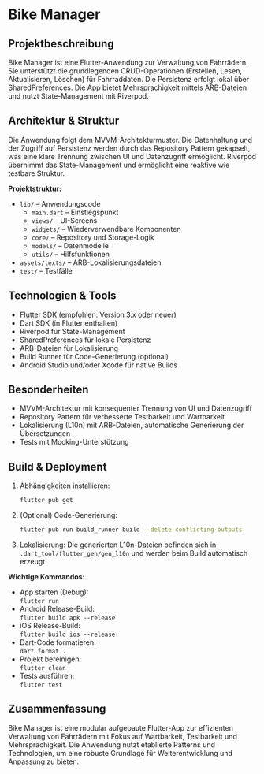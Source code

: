 
# Bike Manager

## Projektbeschreibung

Bike Manager ist eine Flutter-Anwendung zur Verwaltung von Fahrrädern. Sie unterstützt die grundlegenden CRUD-Operationen (Erstellen, Lesen, Aktualisieren, Löschen) für Fahrraddaten. Die Persistenz erfolgt lokal über SharedPreferences. Die App bietet Mehrsprachigkeit mittels ARB-Dateien und nutzt State-Management mit Riverpod.

## Architektur & Struktur

Die Anwendung folgt dem MVVM-Architekturmuster. Die Datenhaltung und der Zugriff auf Persistenz werden durch das Repository Pattern gekapselt, was eine klare Trennung zwischen UI und Datenzugriff ermöglicht. Riverpod übernimmt das State-Management und ermöglicht eine reaktive wie testbare Struktur.

**Projektstruktur:**

- `lib/` – Anwendungscode
  - `main.dart` – Einstiegspunkt
  - `views/` – UI-Screens
  - `widgets/` – Wiederverwendbare Komponenten
  - `core/` – Repository und Storage-Logik
  - `models/` – Datenmodelle
  - `utils/` – Hilfsfunktionen
- `assets/texts/` – ARB-Lokalisierungsdateien
- `test/` – Testfälle

## Technologien & Tools

- Flutter SDK (empfohlen: Version 3.x oder neuer)
- Dart SDK (in Flutter enthalten)
- Riverpod für State-Management
- SharedPreferences für lokale Persistenz
- ARB-Dateien für Lokalisierung
- Build Runner für Code-Generierung (optional)
- Android Studio und/oder Xcode für native Builds

## Besonderheiten

- MVVM-Architektur mit konsequenter Trennung von UI und Datenzugriff
- Repository Pattern für verbesserte Testbarkeit und Wartbarkeit
- Lokalisierung (L10n) mit ARB-Dateien, automatische Generierung der Übersetzungen
- Tests mit Mocking-Unterstützung

## Build & Deployment

1. Abhängigkeiten installieren:

   ```bash
   flutter pub get

   ```
  
2. (Optional) Code-Generierung:

   ```bash
   flutter pub run build_runner build --delete-conflicting-outputs
   ```

3. Lokalisierung:
   Die generierten L10n-Dateien befinden sich in `.dart_tool/flutter_gen/gen_l10n` und werden beim Build automatisch erzeugt.

**Wichtige Kommandos:**

- App starten (Debug):  
  `flutter run`
- Android Release-Build:  
  `flutter build apk --release`
- iOS Release-Build:  
  `flutter build ios --release`
- Dart-Code formatieren:  
  `dart format .`
- Projekt bereinigen:  
  `flutter clean`
- Tests ausführen:  
  `flutter test`

## Zusammenfassung

Bike Manager ist eine modular aufgebaute Flutter-App zur effizienten Verwaltung von Fahrrädern mit Fokus auf Wartbarkeit, Testbarkeit und Mehrsprachigkeit. Die Anwendung nutzt etablierte Patterns und Technologien, um eine robuste Grundlage für Weiterentwicklung und Anpassung zu bieten.
